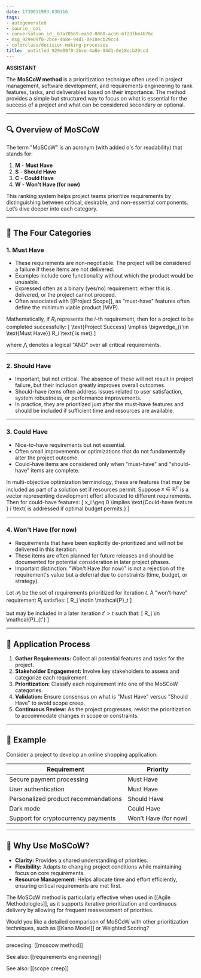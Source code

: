 ```yaml
---
date: 1739031993.030116
tags:
- autogenerated
- source__oai
- conversation_id__67a78569-ea50-8008-ac56-6f23fbe4b76c
- msg_929e09f0-2bce-4a8e-94d1-0e18ecb29cc4
- colorclass/decision-making-processes
title: _untitled_929e09f0-2bce-4a8e-94d1-0e18ecb29cc4
---
```


**ASSISTANT**

The **MoSCoW method** is a prioritization technique often used in project management, software development, and requirements engineering to rank features, tasks, and deliverables based on their importance. The method provides a simple but structured way to focus on what is essential for the success of a project and what can be considered secondary or optional. 

---

## 🔍 **Overview of MoSCoW**
The term "MoSCoW" is an acronym (with added o's for readability) that stands for:

1. **M** - **Must Have**
2. **S** - **Should Have**
3. **C** - **Could Have**
4. **W** - **Won't Have (for now)**

This ranking system helps project teams prioritize requirements by distinguishing between critical, desirable, and non-essential components. Let’s dive deeper into each category.

---

## 📝 **The Four Categories**

### **1. Must Have**
- These requirements are non-negotiable. The project will be considered a failure if these items are not delivered.
- Examples include core functionality without which the product would be unusable.
- Expressed often as a binary (yes/no) requirement: either this is delivered, or the project cannot proceed.
- Often associated with [[Project Scope]], as "must-have" features often define the minimum viable product (MVP).

Mathematically, if $R_i$ represents the $i$-th requirement, then for a project to be completed successfully:
\[
\text{Project Success} \implies \bigwedge_{i \in \text{Must Have}} R_i \text{ is met}
\]

where $\bigwedge$ denotes a logical "AND" over all critical requirements.

---

### **2. Should Have**
- Important, but not critical. The absence of these will not result in project failure, but their inclusion greatly improves overall outcomes.
- Should-have items often address issues related to user satisfaction, system robustness, or performance improvements.
- In practice, they are prioritized just after the must-have features and should be included if sufficient time and resources are available.

---

### **3. Could Have**
- Nice-to-have requirements but not essential.
- Often small improvements or optimizations that do not fundamentally alter the project outcome.
- Could-have items are considered only when "must-have" and "should-have" items are complete.

In multi-objective optimization terminology, these are features that may be included as part of a solution set if resources permit. Suppose $x \in \mathbb{R}^n$ is a vector representing development effort allocated to different requirements. Then for could-have features:
\[
x_i \geq 0 \implies \text{Could-have feature } i \text{ is addressed if optimal budget permits.}
\]

---

### **4. Won't Have (for now)**
- Requirements that have been explicitly de-prioritized and will not be delivered in this iteration.
- These items are often planned for future releases and should be documented for potential consideration in later project phases.
- Important distinction: "Won't Have (for now)" is not a rejection of the requirement's value but a deferral due to constraints (time, budget, or strategy).

Let $\mathcal{P}_t$ be the set of requirements prioritized for iteration $t$. A "won’t-have" requirement $R_j$ satisfies:
\[
R_j \notin \mathcal{P}_t
\]

but may be included in a later iteration $t' > t$ such that:
\[
R_j \in \mathcal{P}_{t'}
\]

---

## 🔑 **Application Process**
1. **Gather Requirements:** Collect all potential features and tasks for the project.
2. **Stakeholder Engagement:** Involve key stakeholders to assess and categorize each requirement.
3. **Prioritization:** Classify each requirement into one of the MoSCoW categories.
4. **Validation:** Ensure consensus on what is "Must Have" versus "Should Have" to avoid scope creep.
5. **Continuous Review:** As the project progresses, revisit the prioritization to accommodate changes in scope or constraints.

---

## 🔁 **Example**
Consider a project to develop an online shopping application:

| Requirement                          | Priority        |
|--------------------------------------|-----------------|
| Secure payment processing             | Must Have       |
| User authentication                   | Must Have       |
| Personalized product recommendations  | Should Have     |
| Dark mode                             | Could Have      |
| Support for cryptocurrency payments   | Won’t Have (for now) |

---

## 🧠 **Why Use MoSCoW?**
- **Clarity:** Provides a shared understanding of priorities.
- **Flexibility:** Adapts to changing project conditions while maintaining focus on core requirements.
- **Resource Management:** Helps allocate time and effort efficiently, ensuring critical requirements are met first.

The MoSCoW method is particularly effective when used in [[Agile Methodologies]], as it supports iterative prioritization and continuous delivery by allowing for frequent reassessment of priorities.

Would you like a detailed comparison of MoSCoW with other prioritization techniques, such as [[Kano Model]] or Weighted Scoring?


---

preceding: [[moscow method]]

See also: [[requirements engineering]]


See also: [[scope creep]]